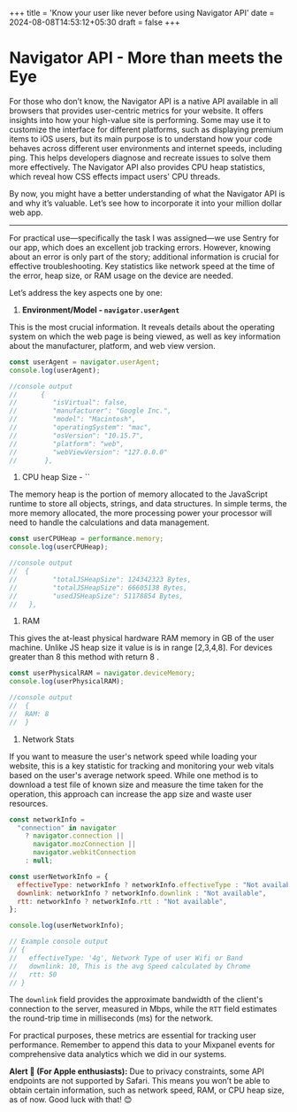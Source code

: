 +++
title = 'Know your user like never before using Navigator API'
date = 2024-08-08T14:53:12+05:30
draft = false
+++

# Navigator API - More than meets the Eye

For those who don’t know, the Navigator API is a native API available in all browsers that provides user-centric metrics for your website. It offers insights into how your high-value site is performing. Some may use it to customize the interface for different platforms, such as displaying premium items to iOS users, but its main purpose is to understand how your code behaves across different user environments and internet speeds, including ping. This helps developers diagnose and recreate issues to solve them more effectively. The Navigator API also provides CPU heap statistics, which reveal how CSS effects impact users' CPU threads.

By now, you might have a better understanding of what the Navigator API is and why it’s valuable. Let’s see how to incorporate it into your million dollar web app.

---

For practical use—specifically the task I was assigned—we use Sentry for our app, which does an excellent job tracking errors. However, knowing about an error is only part of the story; additional information is crucial for effective troubleshooting. Key statistics like network speed at the time of the error, heap size, or RAM usage on the device are needed.

Let’s address the key aspects one by one:

1. **Environment/Model - `navigator.userAgent`**

This is the most crucial information. It reveals details about the operating system on which the web page is being viewed, as well as key information about the manufacturer, platform, and web view version.

```jsx
const userAgent = navigator.userAgent;
console.log(userAgent);

//console output
//      {
//         "isVirtual": false,
//         "manufacturer": "Google Inc.",
//         "model": "Macintosh",
//         "operatingSystem": "mac",
//         "osVersion": "10.15.7",
//         "platform": "web",
//         "webViewVersion": "127.0.0.0"
//       },
```

1. CPU heap Size - ``

The memory heap is the portion of memory allocated to the JavaScript runtime to store all objects, strings, and data structures. In simple terms, the more memory allocated, the more processing power your processor will need to handle the calculations and data management.

```jsx
const userCPUHeap = performance.memory;
console.log(userCPUHeap);

//console output
//  {
//         "totalJSHeapSize": 124342323 Bytes,
//         "totalJSHeapSize": 66605138 Bytes,
//         "usedJSHeapSize": 51178854 Bytes,
//   },
```

1. RAM

This gives the at-least physical hardware RAM memory in GB of the user machine. Unlike JS heap size it value is is in range [2,3,4,8]. For devices greater than 8 this method with return 8 .

```jsx
const userPhysicalRAM = navigator.deviceMemory;
console.log(userPhysicalRAM);

//console output
//  {
//  RAM: 8
//  }
```

1. Network Stats

If you want to measure the user's network speed while loading your website, this is a key statistic for tracking and monitoring your web vitals based on the user's average network speed. While one method is to download a test file of known size and measure the time taken for the operation, this approach can increase the app size and waste user resources.

```jsx
const networkInfo =
  "connection" in navigator
    ? navigator.connection ||
      navigator.mozConnection ||
      navigator.webkitConnection
    : null;

const userNetworkInfo = {
  effectiveType: networkInfo ? networkInfo.effectiveType : "Not available",
  downlink: networkInfo ? networkInfo.downlink : "Not available",
  rtt: networkInfo ? networkInfo.rtt : "Not available",
};

console.log(userNetworkInfo);

// Example console output
// {
//   effectiveType: '4g', Network Type of user Wifi or Band
//   downlink: 10, This is the avg Speed calculated by Chrome
//   rtt: 50
// }
```

The `downlink` field provides the approximate bandwidth of the client's connection to the server, measured in Mbps, while the `RTT` field estimates the round-trip time in milliseconds (ms) for the network.

For practical purposes, these metrics are essential for tracking user performance. Remember to append this data to your Mixpanel events for comprehensive data analytics which we did in our systems.

**Alert 🍎 (For Apple enthusiasts):** Due to privacy constraints, some API endpoints are not supported by Safari. This means you won’t be able to obtain certain information, such as network speed, RAM, or CPU heap size, as of now. Good luck with that! 😊
